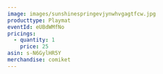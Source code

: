 ```yaml
---
image: images/sunshinespringevjynwhvgagtfcw.jpg
producttype: Playmat
eventId: eUBdWMfNo
pricings:
  - quantity: 1
    price: 25
asin: s-N6GylHR5Y
merchandise: comiket
---
```

